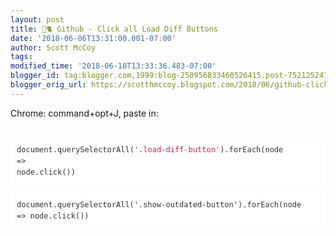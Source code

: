 ```yaml
---
layout: post
title: 🐙🐈 Github - Click all Load Diff Buttons
date: '2018-06-06T13:31:00.001-07:00'
author: Scott McCoy
tags: 
modified_time: '2018-06-18T13:33:36.483-07:00'
blogger_id: tag:blogger.com,1999:blog-250956833460526415.post-7521252474059093566
blogger_orig_url: https://scotthmccoy.blogspot.com/2018/06/github-click-all-load-diff-buttons.html
---
```


Chrome: command+opt+J, paste in:<br /><br /><pre class="prettyprint " style="-webkit-font-smoothing: subpixel-antialiased !important; background-color: white; border-radius: 3px; border: none; caret-color: rgb(51, 51, 51); color: #333333; font-family: Menlo, &quot;Bitstream Vera Sans Mono&quot;, &quot;DejaVu Sans Mono&quot;, Monaco, Consolas, monospace; font-size: 12px; line-height: 1.5; padding: 10px; text-size-adjust: auto; white-space: pre-wrap;"><span class="pln" style="-webkit-font-smoothing: subpixel-antialiased !important;">document</span><span class="pun" style="-webkit-font-smoothing: subpixel-antialiased !important;">.</span><span class="pln" style="-webkit-font-smoothing: subpixel-antialiased !important;">querySelectorAll</span><span class="pun" style="-webkit-font-smoothing: subpixel-antialiased !important;">(</span><span class="str" style="-webkit-font-smoothing: subpixel-antialiased !important; color: #c42b44;">'.load-diff-button'</span><span class="pun" style="-webkit-font-smoothing: subpixel-antialiased !important;">).</span><span class="pln" style="-webkit-font-smoothing: subpixel-antialiased !important;">forEach</span><span class="pun" style="-webkit-font-smoothing: subpixel-antialiased !important;">(</span><span class="pln" style="-webkit-font-smoothing: subpixel-antialiased !important;">node </span><span class="pun" style="-webkit-font-smoothing: subpixel-antialiased !important;">=&gt;</span><span class="pln" style="-webkit-font-smoothing: subpixel-antialiased !important;"> node</span><span class="pun" style="-webkit-font-smoothing: subpixel-antialiased !important;">.</span><span class="pln" style="-webkit-font-smoothing: subpixel-antialiased !important;">click</span><span class="pun" style="-webkit-font-smoothing: subpixel-antialiased !important;">())</span></pre><pre class="prettyprint " style="background-color: white; border-radius: 3px; border: none; line-height: 1.5; padding: 10px;"><span class="pun" style="color: #333333; font-family: menlo, bitstream vera sans mono, dejavu sans mono, monaco, consolas, monospace; font-size: 12px; white-space: pre-wrap;">document.querySelectorAll('.show-outdated-button').forEach(node =&gt; node.click())</span></pre>
